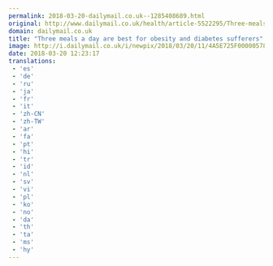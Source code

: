 ```yaml
---
permalink: 2018-03-20-dailymail.co.uk--1285408689.html
original: http://www.dailymail.co.uk/health/article-5522295/Three-meals-day-best-obesity-diabetes-sufferers.html?ITO=1490&ns_mchannel=rss&ns_campaign=1490
domain: dailymail.co.uk
title: "Three meals a day are best for obesity and diabetes sufferers"
image: http://i.dailymail.co.uk/i/newpix/2018/03/20/11/4A5E725F00000578-0-image-a-20_1521547145862.jpg
date: 2018-03-20 12:23:17
translations: 
 - 'es'
 - 'de'
 - 'ru'
 - 'ja'
 - 'fr'
 - 'it'
 - 'zh-CN'
 - 'zh-TW'
 - 'ar'
 - 'fa'
 - 'pt'
 - 'hi'
 - 'tr'
 - 'id'
 - 'nl'
 - 'sv'
 - 'vi'
 - 'pl'
 - 'ko'
 - 'no'
 - 'da'
 - 'th'
 - 'ta'
 - 'ms'
 - 'hy'
---
```


